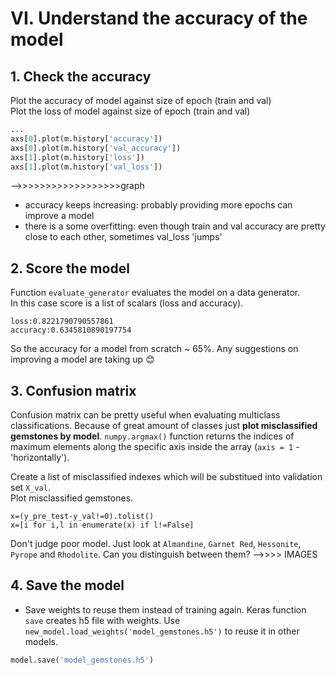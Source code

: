 # VI. Understand the accuracy of the model

## 1. Check the accuracy

Plot the accuracy of model against size of epoch (train and val)  
Plot the loss of model against size of epoch (train and val)

```python
...
axs[0].plot(m.history['accuracy'])
axs[0].plot(m.history['val_accuracy'])
axs[1].plot(m.history['loss'])
axs[1].plot(m.history['val_loss'])
```

-->>>>>>>>>>>>>>>>>>graph

* accuracy keeps increasing: probably providing more epochs can improve a model
* there is a some overfitting: even though train and val accuracy are pretty close to each other, sometimes val_loss 'jumps'

## 2. Score the model

Function `evaluate_generator` evaluates the model on a data generator.  
In this case score is a list of scalars (loss and accuracy).

```
loss:0.8221790790557861
accuracy:0.6345810890197754
```

So the accuracy for a model from scratch ~ 65%. Any suggestions on improving a model are taking up 😊

## 3. Confusion matrix   
Confusion matrix can be pretty useful when evaluating multiclass classifications. Because of great amount of classes just **plot misclassified gemstones by model**. `numpy.argmax()` function returns the indices of maximum elements along the specific axis inside the array (`axis = 1` - 'horizontally').

Create a list of misclassified indexes which will be substitued into validation set `X_val`.  
Plot misclassified gemstones.
```
x=(y_pre_test-y_val!=0).tolist()
x=[i for i,l in enumerate(x) if l!=False]
```

Don't judge poor model. Just look at `Almandine`, `Garnet Red`, `Hessonite`, `Pyrope` and `Rhodolite`. Can you distinguish between them?
-->>>> IMAGES

## 4. Save the model
* Save weights to reuse them instead of training again. Keras function `save` creates h5 file with weights. Use `new_model.load_weights('model_gemstones.h5')` to reuse it in other models.
```python
model.save('model_gemstones.h5')
```
